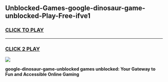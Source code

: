 
## Unblocked-Games-google-dinosaur-game-unblocked-Play-Free-ifve1
<h3>
<a href="https://premium76.site?title=google-dinosaur-game-unblocked&ref=18A">CLICK TO PLAY</a></h3>
<hr>

<h3>
<a href="https://premium76.site?title=google-dinosaur-game-unblocked&ref=18A">CLICK 2 PLAY</a>
  
</h3>

<a href="https://premium76.site?title=google-dinosaur-game-unblocked&ref=18A"><img src="https://clearcache.store/games.png"></a>


**google-dinosaur-game-unblocked games unblocked: Your Gateway to Fun and Accessible Online Gaming**
